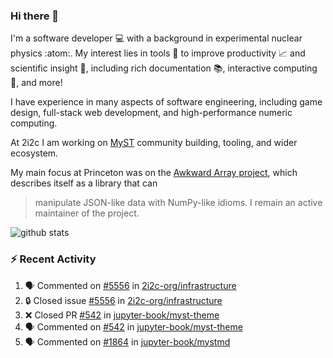 ### Hi there 👋 

I'm a software developer 💻 with a background in experimental nuclear physics :atom:. My interest lies in tools :wrench: to improve productivity :chart_with_upwards_trend: and scientific insight :telescope:, including rich documentation 📚, interactive computing 🧮, and more! 

I have experience in many aspects of software engineering, including game design, full-stack web development, and high-performance numeric computing. 

At 2i2c I am working on [MyST](https://github.com/jupyter-book/mystmd) community building, tooling, and wider ecosystem. 

My main focus at Princeton was on the [Awkward Array project](awkward-array.org/), which describes itself as a library that can 
> manipulate JSON-like data with NumPy-like idioms. I remain an active maintainer of the project. 

![github stats](https://github-readme-stats.vercel.app/api?username=agoose77&show_icons=true&hide_rank=true&hide_title=true&bg_color=30,e76445,904e95&text_color=efe3ec&icon_color=efe3ec)
<!--
**agoose77/agoose77** is a ✨ _special_ ✨ repository because its `README.md` (this file) appears on your GitHub profile.

Here are some ideas to get you started:

- 🔭 I’m currently working on ...
- 🌱 I’m currently learning ...
- 👯 I’m looking to collaborate on ...
- 🤔 I’m looking for help with ...
- 💬 Ask me about ...
- 📫 How to reach me: ...
- 😄 Pronouns: ...
- ⚡ Fun fact: ...
-->

### :zap: Recent Activity

<!--START_SECTION:activity-->
1. 🗣 Commented on [#5556](https://github.com/2i2c-org/infrastructure/issues/5556#issuecomment-2690255817) in [2i2c-org/infrastructure](https://github.com/2i2c-org/infrastructure)
2. 🔒 Closed issue [#5556](https://github.com/2i2c-org/infrastructure/issues/5556) in [2i2c-org/infrastructure](https://github.com/2i2c-org/infrastructure)
3. ❌ Closed PR [#542](https://github.com/jupyter-book/myst-theme/pull/542) in [jupyter-book/myst-theme](https://github.com/jupyter-book/myst-theme)
4. 🗣 Commented on [#542](https://github.com/jupyter-book/myst-theme/pull/542#issuecomment-2690219711) in [jupyter-book/myst-theme](https://github.com/jupyter-book/myst-theme)
5. 🗣 Commented on [#1864](https://github.com/jupyter-book/mystmd/pull/1864#issuecomment-2688780693) in [jupyter-book/mystmd](https://github.com/jupyter-book/mystmd)
<!--END_SECTION:activity-->

